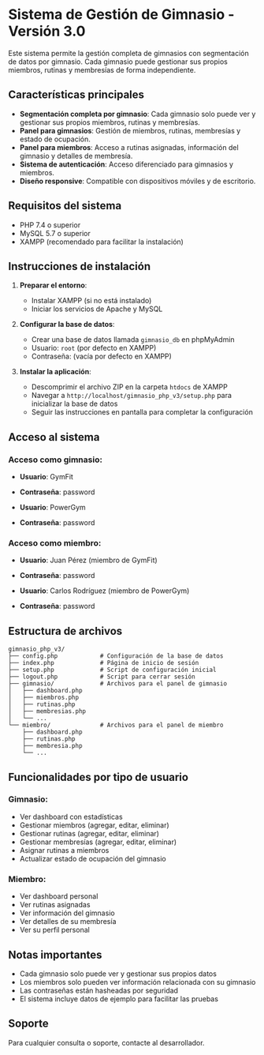 # Sistema de Gestión de Gimnasio - Versión 3.0

Este sistema permite la gestión completa de gimnasios con segmentación de datos por gimnasio. Cada gimnasio puede gestionar sus propios miembros, rutinas y membresías de forma independiente.

## Características principales

- **Segmentación completa por gimnasio**: Cada gimnasio solo puede ver y gestionar sus propios miembros, rutinas y membresías.
- **Panel para gimnasios**: Gestión de miembros, rutinas, membresías y estado de ocupación.
- **Panel para miembros**: Acceso a rutinas asignadas, información del gimnasio y detalles de membresía.
- **Sistema de autenticación**: Acceso diferenciado para gimnasios y miembros.
- **Diseño responsive**: Compatible con dispositivos móviles y de escritorio.

## Requisitos del sistema

- PHP 7.4 o superior
- MySQL 5.7 o superior
- XAMPP (recomendado para facilitar la instalación)

## Instrucciones de instalación

1. **Preparar el entorno**:
   - Instalar XAMPP (si no está instalado)
   - Iniciar los servicios de Apache y MySQL

2. **Configurar la base de datos**:
   - Crear una base de datos llamada `gimnasio_db` en phpMyAdmin
   - Usuario: `root` (por defecto en XAMPP)
   - Contraseña: (vacía por defecto en XAMPP)

3. **Instalar la aplicación**:
   - Descomprimir el archivo ZIP en la carpeta `htdocs` de XAMPP
   - Navegar a `http://localhost/gimnasio_php_v3/setup.php` para inicializar la base de datos
   - Seguir las instrucciones en pantalla para completar la configuración

## Acceso al sistema

### Acceso como gimnasio:
- **Usuario**: GymFit
- **Contraseña**: password

- **Usuario**: PowerGym
- **Contraseña**: password

### Acceso como miembro:
- **Usuario**: Juan Pérez (miembro de GymFit)
- **Contraseña**: password

- **Usuario**: Carlos Rodríguez (miembro de PowerGym)
- **Contraseña**: password

## Estructura de archivos

```
gimnasio_php_v3/
├── config.php            # Configuración de la base de datos
├── index.php             # Página de inicio de sesión
├── setup.php             # Script de configuración inicial
├── logout.php            # Script para cerrar sesión
├── gimnasio/             # Archivos para el panel de gimnasio
│   ├── dashboard.php
│   ├── miembros.php
│   ├── rutinas.php
│   ├── membresias.php
│   └── ...
└── miembro/              # Archivos para el panel de miembro
    ├── dashboard.php
    ├── rutinas.php
    ├── membresia.php
    └── ...
```

## Funcionalidades por tipo de usuario

### Gimnasio:
- Ver dashboard con estadísticas
- Gestionar miembros (agregar, editar, eliminar)
- Gestionar rutinas (agregar, editar, eliminar)
- Gestionar membresías (agregar, editar, eliminar)
- Asignar rutinas a miembros
- Actualizar estado de ocupación del gimnasio

### Miembro:
- Ver dashboard personal
- Ver rutinas asignadas
- Ver información del gimnasio
- Ver detalles de su membresía
- Ver su perfil personal

## Notas importantes

- Cada gimnasio solo puede ver y gestionar sus propios datos
- Los miembros solo pueden ver información relacionada con su gimnasio
- Las contraseñas están hasheadas por seguridad
- El sistema incluye datos de ejemplo para facilitar las pruebas

## Soporte

Para cualquier consulta o soporte, contacte al desarrollador.
